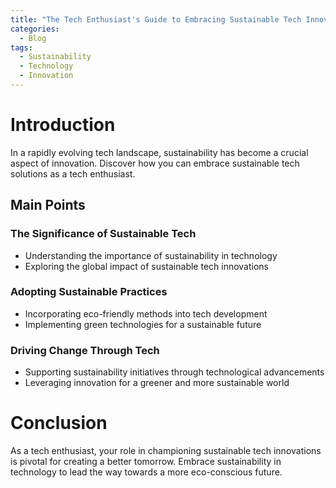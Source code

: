 ```yaml
---
title: "The Tech Enthusiast's Guide to Embracing Sustainable Tech Innovations"
categories:
  - Blog
tags:
  - Sustainability
  - Technology
  - Innovation
---
```


# Introduction
In a rapidly evolving tech landscape, sustainability has become a crucial aspect of innovation. Discover how you can embrace sustainable tech solutions as a tech enthusiast.

## Main Points
### The Significance of Sustainable Tech
- Understanding the importance of sustainability in technology
- Exploring the global impact of sustainable tech innovations

### Adopting Sustainable Practices
- Incorporating eco-friendly methods into tech development
- Implementing green technologies for a sustainable future

### Driving Change Through Tech
- Supporting sustainability initiatives through technological advancements
- Leveraging innovation for a greener and more sustainable world

# Conclusion
As a tech enthusiast, your role in championing sustainable tech innovations is pivotal for creating a better tomorrow. Embrace sustainability in technology to lead the way towards a more eco-conscious future.
